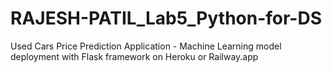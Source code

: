 # RAJESH-PATIL_Lab5_Python-for-DS
Used Cars Price Prediction Application - Machine Learning model deployment with Flask framework on Heroku or Railway.app
